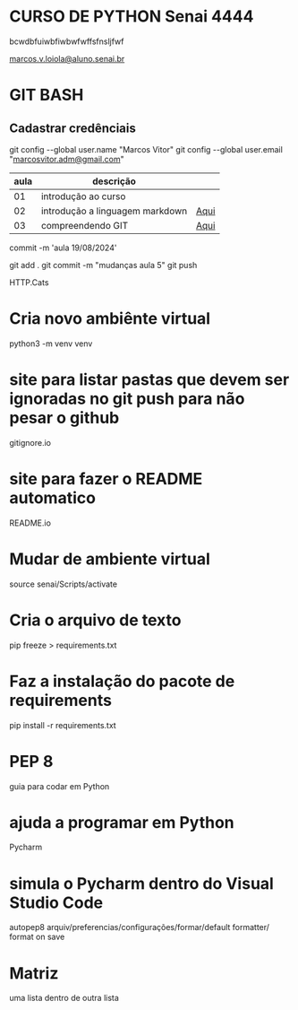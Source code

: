 # CURSO DE PYTHON Senai 4444

bcwdbfuiwbfiwbwfwffsfnsljfwf


marcos.v.loiola@aluno.senai.br

# GIT BASH
## Cadastrar credênciais 
git config --global user.name "Marcos Vitor"
git config --global user.email "marcosvitor.adm@gmail.com"


    


|aula|descrição||
|-|-|-|
|01|introdução ao curso||
|02|introdução a linguagem markdown|[Aqui](./aula-markdown.md)|
|03|compreendendo GIT|[Aqui](./aula-git.md)|


commit -m 'aula 19/08/2024'

git add .
git commit -m "mudanças aula 5"
git push

HTTP.Cats




# Cria novo ambiênte virtual
python3 -m venv venv 

# site para listar pastas que devem ser ignoradas no git push para não pesar o github
gitignore.io


# site para fazer o README automatico
README.io


# Mudar de ambiente virtual
source senai/Scripts/activate


# Cria o arquivo de texto
pip freeze > requirements.txt

# Faz a instalação do pacote de requirements
pip install -r requirements.txt


# PEP 8
guia para codar em Python

# ajuda a programar em Python
Pycharm

# simula o Pycharm dentro do Visual Studio Code
autopep8
arquiv/preferencias/configurações/formar/default formatter/ format on save

# Matriz
uma lista dentro de outra lista







